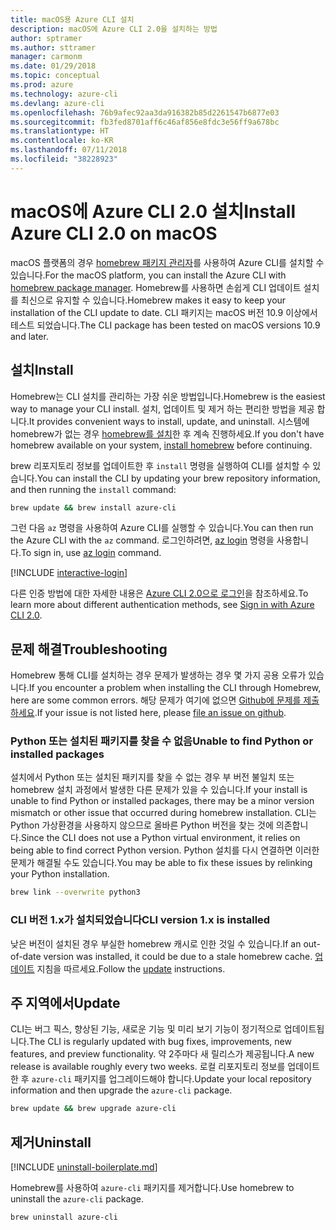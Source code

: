 ```yaml
---
title: macOS용 Azure CLI 설치
description: macOS에 Azure CLI 2.0을 설치하는 방법
author: sptramer
ms.author: sttramer
manager: carmonm
ms.date: 01/29/2018
ms.topic: conceptual
ms.prod: azure
ms.technology: azure-cli
ms.devlang: azure-cli
ms.openlocfilehash: 76b9afec92aa3da916382b85d2261547b6877e03
ms.sourcegitcommit: fb3fed8701aff6c46af856e8fdc3e56ff9a678bc
ms.translationtype: HT
ms.contentlocale: ko-KR
ms.lasthandoff: 07/11/2018
ms.locfileid: "38228923"
---
```

# <a name="install-azure-cli-20-on-macos"></a><span data-ttu-id="d7c17-103">macOS에 Azure CLI 2.0 설치</span><span class="sxs-lookup"><span data-stu-id="d7c17-103">Install Azure CLI 2.0 on macOS</span></span>

<span data-ttu-id="d7c17-104">macOS 플랫폼의 경우 [homebrew 패키지 관리자](http://brew.sh)를 사용하여 Azure CLI를 설치할 수 있습니다.</span><span class="sxs-lookup"><span data-stu-id="d7c17-104">For the macOS platform, you can install the Azure CLI with [homebrew package manager](http://brew.sh).</span></span> <span data-ttu-id="d7c17-105">Homebrew를 사용하면 손쉽게 CLI 업데이트 설치를 최신으로 유지할 수 있습니다.</span><span class="sxs-lookup"><span data-stu-id="d7c17-105">Homebrew makes it easy to keep your installation of the CLI update to date.</span></span> <span data-ttu-id="d7c17-106">CLI 패키지는 macOS 버전 10.9 이상에서 테스트 되었습니다.</span><span class="sxs-lookup"><span data-stu-id="d7c17-106">The CLI package has been tested on macOS versions 10.9 and later.</span></span>

## <a name="install"></a><span data-ttu-id="d7c17-107">설치</span><span class="sxs-lookup"><span data-stu-id="d7c17-107">Install</span></span>

<span data-ttu-id="d7c17-108">Homebrew는 CLI 설치를 관리하는 가장 쉬운 방법입니다.</span><span class="sxs-lookup"><span data-stu-id="d7c17-108">Homebrew is the easiest way to manage your CLI install.</span></span> <span data-ttu-id="d7c17-109">설치, 업데이트 및 제거 하는 편리한 방법을 제공 합니다.</span><span class="sxs-lookup"><span data-stu-id="d7c17-109">It provides convenient ways to install, update, and uninstall.</span></span>
<span data-ttu-id="d7c17-110">시스템에 homebrew가 없는 경우 [homebrew를 설치](https://docs.brew.sh/Installation.html)한 후 계속 진행하세요.</span><span class="sxs-lookup"><span data-stu-id="d7c17-110">If you don't have homebrew available on your system, [install homebrew](https://docs.brew.sh/Installation.html) before continuing.</span></span>

<span data-ttu-id="d7c17-111">brew 리포지토리 정보를 업데이트한 후 `install` 명령을 실행하여 CLI를 설치할 수 있습니다.</span><span class="sxs-lookup"><span data-stu-id="d7c17-111">You can install the CLI by updating your brew repository information, and then running the `install` command:</span></span>

```bash
brew update && brew install azure-cli
```

<span data-ttu-id="d7c17-112">그런 다음 `az` 명령을 사용하여 Azure CLI를 실행할 수 있습니다.</span><span class="sxs-lookup"><span data-stu-id="d7c17-112">You can then run the Azure CLI with the `az` command.</span></span> <span data-ttu-id="d7c17-113">로그인하려면, [az login](/cli/azure/reference-index#az-login) 명령을 사용합니다.</span><span class="sxs-lookup"><span data-stu-id="d7c17-113">To sign in, use [az login](/cli/azure/reference-index#az-login) command.</span></span>

[!INCLUDE [interactive-login](includes/interactive-login.md)]

<span data-ttu-id="d7c17-114">다른 인증 방법에 대한 자세한 내용은 [Azure CLI 2.0으로 로그인](authenticate-azure-cli.md)을 참조하세요.</span><span class="sxs-lookup"><span data-stu-id="d7c17-114">To learn more about different authentication methods, see [Sign in with Azure CLI 2.0](authenticate-azure-cli.md).</span></span>

## <a name="troubleshooting"></a><span data-ttu-id="d7c17-115">문제 해결</span><span class="sxs-lookup"><span data-stu-id="d7c17-115">Troubleshooting</span></span>

<span data-ttu-id="d7c17-116">Homebrew 통해 CLI를 설치하는 경우 문제가 발생하는 경우 몇 가지 공용 오류가 있습니다.</span><span class="sxs-lookup"><span data-stu-id="d7c17-116">If you encounter a problem when installing the CLI through Homebrew, here are some common errors.</span></span> <span data-ttu-id="d7c17-117">해당 문제가 여기에 없으면 [Github에 문제를 제출하세요](https://github.com/Azure/azure-cli/issues).</span><span class="sxs-lookup"><span data-stu-id="d7c17-117">If your issue is not listed here, please [file an issue on github](https://github.com/Azure/azure-cli/issues).</span></span>

### <a name="unable-to-find-python-or-installed-packages"></a><span data-ttu-id="d7c17-118">Python 또는 설치된 패키지를 찾을 수 없음</span><span class="sxs-lookup"><span data-stu-id="d7c17-118">Unable to find Python or installed packages</span></span>

<span data-ttu-id="d7c17-119">설치에서 Python 또는 설치된 패키지를 찾을 수 없는 경우 부 버전 불일치 또는 homebrew 설치 과정에서 발생한 다른 문제가 있을 수 있습니다.</span><span class="sxs-lookup"><span data-stu-id="d7c17-119">If your install is unable to find Python or installed packages, there may be a minor version mismatch or other issue that occurred during homebrew installation.</span></span> <span data-ttu-id="d7c17-120">CLI는 Python 가상환경을 사용하지 않으므로 올바른 Python 버전을 찾는 것에 의존합니다.</span><span class="sxs-lookup"><span data-stu-id="d7c17-120">Since the CLI does not use a Python virtual environment, it relies on being able to find correct Python version.</span></span> <span data-ttu-id="d7c17-121">Python 설치를 다시 연결하면 이러한 문제가 해결될 수도 있습니다.</span><span class="sxs-lookup"><span data-stu-id="d7c17-121">You may be able to fix these issues by relinking your Python installation.</span></span>

```bash
brew link --overwrite python3
```

### <a name="cli-version-1x-is-installed"></a><span data-ttu-id="d7c17-122">CLI 버전 1.x가 설치되었습니다</span><span class="sxs-lookup"><span data-stu-id="d7c17-122">CLI version 1.x is installed</span></span>

<span data-ttu-id="d7c17-123">낮은 버전이 설치된 경우 부실한 homebrew 캐시로 인한 것일 수 있습니다.</span><span class="sxs-lookup"><span data-stu-id="d7c17-123">If an out-of-date version was installed, it could be due to a stale homebrew cache.</span></span> <span data-ttu-id="d7c17-124">[업데이트](#Update) 지침을 따르세요.</span><span class="sxs-lookup"><span data-stu-id="d7c17-124">Follow the [update](#Update) instructions.</span></span>

## <a name="update"></a><span data-ttu-id="d7c17-125">주 지역에서</span><span class="sxs-lookup"><span data-stu-id="d7c17-125">Update</span></span>

<span data-ttu-id="d7c17-126">CLI는 버그 픽스, 향상된 기능, 새로운 기능 및 미리 보기 기능이 정기적으로 업데이트됩니다.</span><span class="sxs-lookup"><span data-stu-id="d7c17-126">The CLI is regularly updated with bug fixes, improvements, new features, and preview functionality.</span></span> <span data-ttu-id="d7c17-127">약 2주마다 새 릴리스가 제공됩니다.</span><span class="sxs-lookup"><span data-stu-id="d7c17-127">A new release is available roughly every two weeks.</span></span> <span data-ttu-id="d7c17-128">로컬 리포지토리 정보를 업데이트한 후 `azure-cli` 패키지를 업그레이드해야 합니다.</span><span class="sxs-lookup"><span data-stu-id="d7c17-128">Update your local repository information and then upgrade the `azure-cli` package.</span></span>

```bash
brew update && brew upgrade azure-cli
```

## <a name="uninstall"></a><span data-ttu-id="d7c17-129">제거</span><span class="sxs-lookup"><span data-stu-id="d7c17-129">Uninstall</span></span>

[!INCLUDE [uninstall-boilerplate.md](includes/uninstall-boilerplate.md)]

<span data-ttu-id="d7c17-130">Homebrew를 사용하여 `azure-cli` 패키지를 제거합니다.</span><span class="sxs-lookup"><span data-stu-id="d7c17-130">Use homebrew to uninstall the `azure-cli` package.</span></span>

```bash
brew uninstall azure-cli
```
